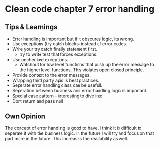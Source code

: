 # Clean code chapter 7 error handling

## Tips & Learnings
- Error handling is important but if it obscures logic, its wrong.
- Use exceptions (try catch blocks) instead of error codes.
- Write your try catch finally statement first. 
    - try to write test that forces exceptions.
- Use unchecked exceptions.
    - Watchout for low level functions that push up the error message to the higher level functions. This violates open closed principle.
- Provide context to the error messages.
- Wrapping third party apis is best practices. 
- Seperate error handling class can be usefull.
- Seperation between business and error handling logic is important.
- Special case pattern - interesting to dive into
- Dont return and pass null

## Own Opinion
The concept of error handling is good to have. I think it is difficult to seperate it with the business logic. In the future I will try and focus on that part more in the future. This increases the readability as well. 